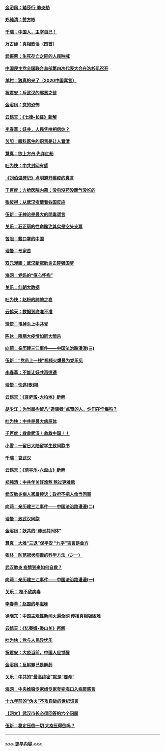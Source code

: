 #### [金浴凤：踏莎行‧肺炎劫](../pages/nsc993/n11858227.md?t=02110144) 
#### [郑纯清：赞方彬](../pages/nsc993/n11856803.md?t=02110144) 
#### [千瑞；中国人，主宰自己！](../pages/nsc993/n11856793.md?t=02110144) 
#### [万古缘：真相歌谣（四首）](../pages/nsc993/n11856263.md?t=02110144) 
#### [武振荣：生死存亡之际的人民呐喊](../pages/nsc993/n11856256.md?t=02110144) 
#### [中国民主党全国联合总部第四次代表大会在洛杉矶召开](../pages/nsc993/n11856344.md?t=02110144) 
#### [羊村：狼真的来了（2020中国寓言）](../pages/nsc993/n11856229.md?t=02110144) 
#### [祝君安：斥武汉的邪恶之徒](../pages/nsc993/n11855861.md?t=02110144) 
#### [金浴凤：党的恐怖](../pages/nsc993/n11855849.md?t=02110144) 
#### [云鹤天：《七律▪长征》新解](../pages/nsc993/n11855479.md?t=02110144) 
#### [李春草：妖共，人民凭啥相信你？](../pages/nsc993/n11855196.md?t=02110144) 
#### [苦胆：眼科医生的职责是让人看清](../pages/nsc993/n11853840.md?t=02110144) 
#### [慧真：欲上方舟 先弃红船](../pages/nsc993/n11853483.md?t=02110144) 
#### [吐为快：中共封网有感](../pages/nsc993/n11852575.md?t=02110144) 
#### [《刘伯温碑记》点明避开瘟疫的真言](../pages/nsc993/n11852128.md?t=02110144) 
#### [千百度：方舱医院内幕：没电没药没暖气没吃的](../pages/nsc993/n11850211.md?t=02110144) 
#### [张彼得：从武汉疫情看各国反应](../pages/nsc993/n11850102.md?t=02110144) 
#### [伍新：无神论是最大的阴毒谎言](../pages/nsc993/n11846129.md?t=02110144) 
#### [关乐：石正丽的性命赌注其实是空头支票](../pages/nsc993/n11846109.md?t=02110144) 
#### [苦胆：戴口罩的中国](../pages/nsc993/n11845576.md?t=02110144) 
#### [理悟：专家苦](../pages/nsc993/n11845564.md?t=02110144) 
#### [双元漫画：武汉新冠肺炎击碎强国梦](../pages/nsc993/n11843320.md?t=02110144) 
#### [海网：党妈的“瘟心怀抱”](../pages/nsc993/n11840740.md?t=02110144) 
#### [关乐：红朝大数据](../pages/nsc993/n11840675.md?t=02110144) 
#### [吐为快：赵粉的肺腑之哀](../pages/nsc993/n11840618.md?t=02110144) 
#### [云鹤天：数据到底准不准](../pages/nsc993/n11840325.md?t=02110144) 
#### [理悟：甩掉头上中共党](../pages/nsc993/n11838826.md?t=02110144) 
#### [陈达：隐瞒大疫情如同大暗杀](../pages/nsc993/n11838771.md?t=02110144) 
#### [向莉：亲历建三江事件——中国法治路漫漫(三)](../pages/nsc993/n11831825.md?t=02110144) 
#### [伍新：“党员上一线”视频火爆最为党乐见](../pages/nsc993/n11838200.md?t=02110144) 
#### [李春草：不能让妖共再逍遥](../pages/nsc993/n11838102.md?t=02110144) 
#### [理悟：快逃(歌词)](../pages/nsc993/n11838083.md?t=02110144) 
#### [云鹤天：《菩萨蛮▪大柏地》新解](../pages/nsc993/n11838059.md?t=02110144) 
#### [胡少江：为当局拘留八“造谣者”点赞的人，你们在忏悔吗？](../pages/nsc993/n11836801.md?t=02110144) 
#### [吐为快：中共是最大病原体](../pages/nsc993/n11836748.md?t=02110144) 
#### [千百度：救救武汉！救救中国！！](../pages/nsc993/n11836145.md?t=02110144) 
#### [小雪：一留日大陆留学生致同胞书](../pages/nsc993/n11834624.md?t=02110144) 
#### [千瑞：哀武汉](../pages/nsc993/n11833647.md?t=02110144) 
#### [云鹤天：《清平乐▪六盘山》新解](../pages/nsc993/n11833611.md?t=02110144) 
#### [郑纯清：中共年关好难熬 熬过更难熬](../pages/nsc993/n11833489.md?t=02110144) 
#### [武汉肺炎病人家属控诉：政府不把人命当回事](../pages/nsc993/n11833205.md?t=02110144) 
#### [向莉：亲历建三江事件——中国法治路漫漫(二)](../pages/nsc993/n11829102.md?t=02110144) 
#### [理悟：致武汉同胞](../pages/nsc993/n11831522.md?t=02110144) 
#### [金浴凤：妖共的“肺炎共同体”](../pages/nsc993/n11829448.md?t=02110144) 
#### [慧真：大难“三退”保平安 “九字”吉言是金方](../pages/nsc993/n11829501.md?t=02110144) 
#### [张林：防范冠状病毒的科学方法（之一）](../pages/nsc993/n11828618.md?t=02110144) 
#### [武汉肺炎 疫情到来如何自救？](../pages/nsc993/n11827632.md?t=02110144) 
#### [向莉：亲历建三江事件——中国法治路漫漫(一)](../pages/nsc993/n11827190.md?t=02110144) 
#### [关乐： 枪不敌病毒](../pages/nsc993/n11826746.md?t=02110144) 
#### [李春草：赵国的年滋味](../pages/nsc993/n11826321.md?t=02110144) 
#### [徐晓东：中国主观性新闻火遍全网 传播真相极困难](../pages/nsc993/n11826508.md?t=02110144) 
#### [云鹤天：《忆秦娥▪娄山关》再解](../pages/nsc993/n11824682.md?t=02110144) 
#### [吐为快：党与人民异忧乐](../pages/nsc993/n11824660.md?t=02110144) 
#### [祝君安：大疫当前，中国人应觉醒](../pages/nsc993/n11821946.md?t=02110144) 
#### [金浴凤：反躬罪己是解药](../pages/nsc993/n11820280.md?t=02110144) 
#### [关乐：中共的“最高绝密”就是“要命”](../pages/nsc993/n11816946.md?t=02110144) 
#### [海网：中央维稳专家组专家夸完海口入病房感言](../pages/nsc993/n11815138.md?t=02110144) 
#### [十九年前的“伪火”不攻自破的世纪谎言](../pages/nsc993/n11813238.md?t=02110144) 
#### [【网文】武汉市长必须回答的六个问题](../pages/nsc993/n11813848.md?t=02110144) 
#### [伍新：稳定压倒一切 大疫压得倒吗？](../pages/nsc993/n11812634.md?t=02110144) 

----
#### [ >>> 更早内容 <<< ](../indexes/nsc993-earlier.md)

